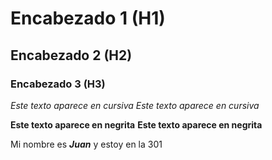 # Encabezado 1 (H1)
## Encabezado 2 (H2)
### Encabezado 3 (H3)

*Este texto aparece en cursiva*
_Este texto aparece en cursiva_

**Este texto aparece en negrita**
__Este texto aparece en negrita__

Mi nombre es *__Juan__* y estoy en la 301
